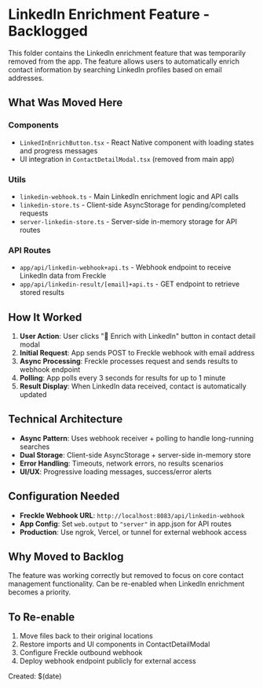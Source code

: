 # LinkedIn Enrichment Feature - Backlogged

This folder contains the LinkedIn enrichment feature that was temporarily removed from the app. The feature allows users to automatically enrich contact information by searching LinkedIn profiles based on email addresses.

## What Was Moved Here

### Components
- `LinkedInEnrichButton.tsx` - React Native component with loading states and progress messages
- UI integration in `ContactDetailModal.tsx` (removed from main app)

### Utils
- `linkedin-webhook.ts` - Main LinkedIn enrichment logic and API calls
- `linkedin-store.ts` - Client-side AsyncStorage for pending/completed requests  
- `server-linkedin-store.ts` - Server-side in-memory storage for API routes

### API Routes
- `app/api/linkedin-webhook+api.ts` - Webhook endpoint to receive LinkedIn data from Freckle
- `app/api/linkedin-result/[email]+api.ts` - GET endpoint to retrieve stored results

## How It Worked

1. **User Action**: User clicks "🔗 Enrich with LinkedIn" button in contact detail modal
2. **Initial Request**: App sends POST to Freckle webhook with email address
3. **Async Processing**: Freckle processes request and sends results to webhook endpoint
4. **Polling**: App polls every 3 seconds for results for up to 1 minute
5. **Result Display**: When LinkedIn data received, contact is automatically updated

## Technical Architecture

- **Async Pattern**: Uses webhook receiver + polling to handle long-running searches
- **Dual Storage**: Client-side AsyncStorage + server-side in-memory store
- **Error Handling**: Timeouts, network errors, no results scenarios
- **UI/UX**: Progressive loading messages, success/error alerts

## Configuration Needed

- **Freckle Webhook URL**: `http://localhost:8083/api/linkedin-webhook`
- **App Config**: Set `web.output` to `"server"` in app.json for API routes
- **Production**: Use ngrok, Vercel, or tunnel for external webhook access

## Why Moved to Backlog

The feature was working correctly but removed to focus on core contact management functionality. Can be re-enabled when LinkedIn enrichment becomes a priority.

## To Re-enable

1. Move files back to their original locations
2. Restore imports and UI components in ContactDetailModal
3. Configure Freckle outbound webhook
4. Deploy webhook endpoint publicly for external access

Created: $(date)